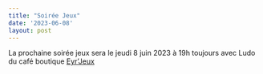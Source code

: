 ```yaml
---
title: "Soirée Jeux"
date: '2023-06-08'
layout: post
---
```


La prochaine soirée jeux sera le jeudi 8 juin 2023 à 19h toujours avec Ludo du café boutique [Eyr’Jeux](https://www.facebook.com/EyrJeux)

